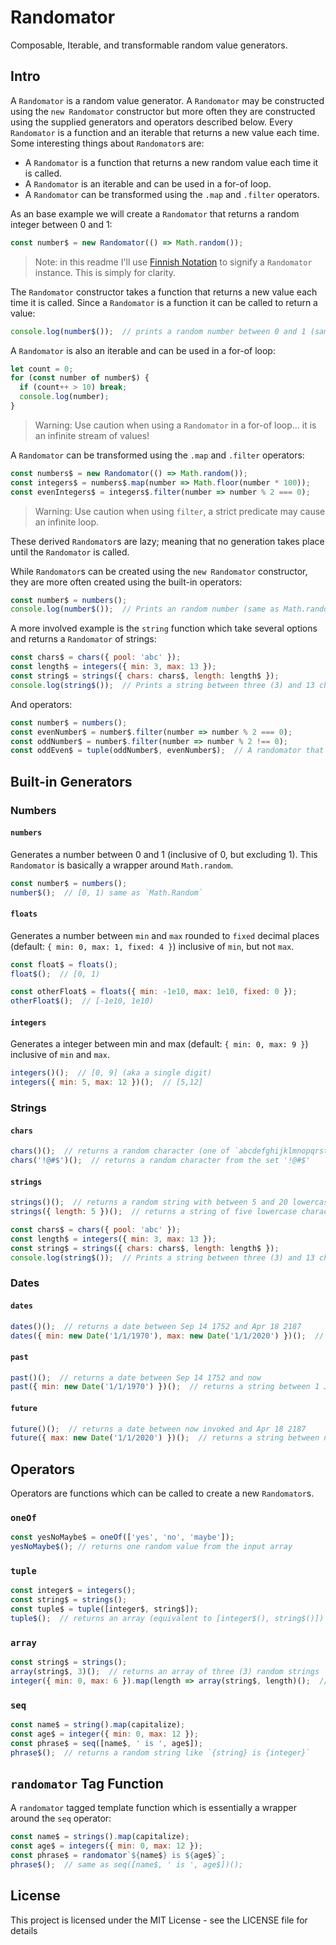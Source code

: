 # Randomator

Composable, Iterable, and transformable random value generators.

## Intro

A `Randomator` is a random value generator.  A `Randomator` may be constructed using the `new Randomator` constructor but more often they are constructed using the supplied generators and operators described below.  Every `Randomator` is a function and an iterable that returns a new value each time.  Some interesting things about  `Randomator`s are:

* A `Randomator` is a function that returns a new random value each time it is called.
* A `Randomator` is an iterable and can be used in a for-of loop.
* A `Randomator` can be transformed using the `.map` and `.filter` operators.

As an base example we will create a `Randomator` that returns a random integer between 0 and 1:

```js
const number$ = new Randomator(() => Math.random());
```

> Note: in this readme I'll use [Finnish Notation](https://medium.com/@benlesh/observables-and-finnish-notation-df8356ed1c9b) to signify a `Randomator` instance.  This is simply for clarity.

The `Randomator` constructor takes a function that returns a new value each time it is called.  Since a `Randomator` is a function it can be called to return a value:

```js
console.log(number$());  // prints a random number between 0 and 1 (same as Math.random())
```

A `Randomator` is also an iterable and can be used in a for-of loop:

```js
let count = 0;
for (const number of number$) {
  if (count++ > 10) break;
  console.log(number);
}
```

> Warning: Use caution when using a `Randomator` in a for-of loop... it is an infinite stream of values!

A `Randomator` can be transformed using the `.map` and `.filter` operators:

```js
const numbers$ = new Randomator(() => Math.random());
const integers$ = numbers$.map(number => Math.floor(number * 100));
const evenIntegers$ = integers$.filter(number => number % 2 === 0);
```

> Warning: Use caution when using `filter`, a strict predicate may cause an infinite loop.

These derived `Randomator`s are lazy; meaning that no generation takes place until the `Randomator` is called.

While `Randomator`s can be created using the `new Randomator` constructor, they are more often created using the built-in operators:

```js
const number$ = numbers();
console.log(number$());  // Prints an random number (same as Math.random())
```

A more involved example is the `string` function which take several options and returns a `Randomator` of strings:

```js
const chars$ = chars({ pool: 'abc' });
const length$ = integers({ min: 3, max: 13 });
const string$ = strings({ chars: chars$, length: length$ });
console.log(string$());  // Prints a string between three (3) and 13 characters (inclusive) of 'a', 'b' or 'c'.
```

And operators:

```js
const number$ = numbers();
const evenNumber$ = number$.filter(number => number % 2 === 0);
const oddNumber$ = number$.filter(number => number % 2 !== 0);
const oddEven$ = tuple(oddNumber$, evenNumber$);  // A randomator that generates odd/even pairs
```

## Built-in Generators

### Numbers

#### `numbers`

Generates a number between 0 and 1 (inclusive of 0, but excluding 1).  This `Randomator` is basically a wrapper around `Math.random`.

```js
const number$ = numbers();
number$();  // [0, 1) same as `Math.Random`
```

#### `floats`

Generates a number between `min` and `max` rounded to `fixed` decimal places (default: `{ min: 0, max: 1, fixed: 4 }`) inclusive of `min`, but not `max`.

```js
const float$ = floats();
float$();  // [0, 1)

const otherFloat$ = floats({ min: -1e10, max: 1e10, fixed: 0 });
otherFloat$();  // [-1e10, 1e10)
```

#### `integers`

Generates a integer between min and max (default: `{ min: 0, max: 9 }`) inclusive of `min` and `max`.

```js
integers()();  // [0, 9] (aka a single digit)
integers({ min: 5, max: 12 })();  // [5,12]
```

### Strings

#### `chars`

```js
chars()();  // returns a random character (one of `abcdefghijklmnopqrstuvwxyABCDEFGHIJKLMNOPQRSTUVWXYZ0123456789!@#$%^&*()`).
chars('!@#$')();  // returns a random character from the set '!@#$'
```

#### `strings`

```js
strings()();  // returns a random string with between 5 and 20 lowercase characters.
strings({ length: 5 })();  // returns a string of five lowercase characters.

const chars$ = chars({ pool: 'abc' });
const length$ = integers({ min: 3, max: 13 });
const string$ = strings({ chars: chars$, length: length$ });
console.log(string$());  // Prints a string between three (3) and 13 characters (inclusive) of 'a', 'b' or 'c'.
```

### Dates

#### `dates`

```js
dates()();  // returns a date between Sep 14 1752 and Apr 18 2187
dates({ min: new Date('1/1/1970'), max: new Date('1/1/2020') })();  // returns a string between 1 Jan 1970 and 1 Jan 2020
```

#### `past`

```js
past()();  // returns a date between Sep 14 1752 and now
past({ min: new Date('1/1/1970') })();  // returns a string between 1 Jan 1970 and now
```

#### `future`

```js
future()();  // returns a date between now invoked and Apr 18 2187
future({ max: new Date('1/1/2020') })();  // returns a string between now and 1 Jan 2020
```

## Operators

Operators are functions which can be called to create a new `Randomator`s.

### `oneOf`

```js
const yesNoMaybe$ = oneOf(['yes', 'no', 'maybe']);
yesNoMaybe$(); // returns one random value from the input array
```

### `tuple`

```js
const integer$ = integers();
const string$ = strings();
const tuple$ = tuple([integer$, string$]);
tuple$();  // returns an array (equivalent to [integer$(), string$()])
```

### `array`

```js
const string$ = strings();
array(string$, 3)();  // returns an array of three (3) random strings
integer({ min: 0, max: 6 }).map(length => array(string$, length)();  // returns an array of between three (3) and six (6) random strings
```

### `seq`

```js
const name$ = string().map(capitalize);
const age$ = integer({ min: 0, max: 12 });
const phrase$ = seq([name$, ' is ', age$]);
phrase$();  // returns a random string like `{string} is {integer}`
```

## `randomator` Tag Function

A `randomator` tagged template function which is essentially a wrapper around the `seq` operator:

```js
const name$ = strings().map(capitalize);
const age$ = integers({ min: 0, max: 12 });
const phrase$ = randomator`${name$} is ${age$}`;
phrase$();  // same as seq([name$, ' is ', age$])();
```

## License

This project is licensed under the MIT License - see the LICENSE file for details
